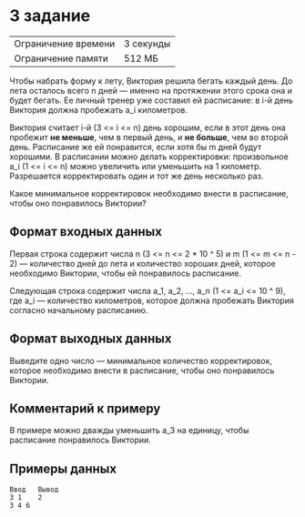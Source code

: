 ﻿
# 3 задание

|                     |           |
|---------------------|-----------|
| Ограничение времени | 3 секунды |
| Ограничение памяти  | 512 МБ    |

Чтобы набрать форму к лету, Виктория решила бегать каждый день.
До лета осталось всего n дней — именно на протяжении этого срока она и будет бегать.
Ее личный тренер уже составил ей расписание: в i-й день Виктория должна пробежать a_i километров.

Виктория считает i-й (3 <= i <= n) день хорошим, если в этот день она пробежит **не меньше**, чем в первый день, и **не больше**, чем во второй день.
Расписание же ей понравится, если хотя бы m дней будут хорошими.
В расписании можно делать корректировки: произвольное a_i (1 <= i <= n) можно увеличить или уменьшить на 1 километр.
Разрешается корректировать один и тот же день несколько раз.

Какое минимальное корректировок необходимо внести в расписание, чтобы оно понравилось Виктории?

## Формат входных данных

Первая строка содержит числа n (3 <= n <= 2 * 10 ^ 5) и m (1 <= m <= n - 2) — количество дней до лета и количество хороших дней, которое необходимо Виктории, чтобы ей понравилось расписание.

Следующая строка содержит числа a_1, a_2, ..., a_n (1 <= a_i <= 10 ^ 9), где a_i — количество километров, которое должна пробежать Виктория согласно начальному расписанию.

## Формат выходных данных

Выведите одно число — минимальное количество корректировок, которое необходимо внести в расписание, чтобы оно понравилось Виктории.

## Комментарий к примеру

В примере можно дважды уменьшить a_3 на единицу, чтобы расписание понравилось Виктории.

## Примеры данных

```text
Ввод   Вывод
3 1    2
3 4 6
```
